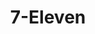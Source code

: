 ---
title: "7-Eleven"
url: /yorktown/7-eleven-george-washington-memorial-highway/
shop: convenience
---
